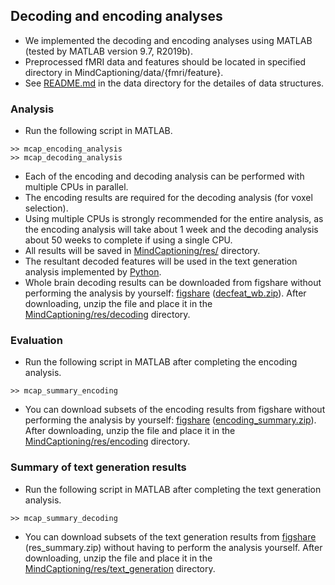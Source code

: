 ## Decoding and encoding analyses
- We implemented the decoding and encoding analyses using MATLAB (tested by MATLAB version 9.7, R2019b).
- Preprocessed fMRI data and features should be located in specified directory in MindCaptioning/data/{fmri/feature}.
- See [README.md](../../data/README.md) in the data directory for the detailes of data structures.

### Analysis
- Run the following script in MATLAB.
```plaintext
>> mcap_encoding_analysis
>> mcap_decoding_analysis
```
- Each of the encoding and decoding analysis can be performed with multiple CPUs in parallel.
- The encoding results are required for the decoding analysis (for voxel selection).
- Using multiple CPUs is strongly recommended for the entire analysis, as the encoding analysis will take about 1 week and the decoding analysis about 50 weeks to complete if using a single CPU.
- All results will be saved in [MindCaptioning/res/](../../res) directory.
- The resultant decoded features will be used in the text generation analysis implemented by [Python](../python).
- Whole brain decoding results can be downloaded from figshare without performing the analysis by yourself:
 <a href="https://doi.org/10.6084/m9.figshare.25808179">figshare</a>
 (<a href="https://figshare.com/ndownloader/files/46420294">decfeat_wb.zip</a>). After downloading, unzip the file and place it in the [MindCaptioning/res/decoding](../../res/decoding) directory.

### Evaluation
- Run the following script in MATLAB after completing the encoding analysis.
```plaintext
>> mcap_summary_encoding
```
- You can download subsets of the encoding results from figshare without performing the analysis by yourself:
 <a href="https://doi.org/10.6084/m9.figshare.25808179">figshare</a>
 (<a href="https://figshare.com/ndownloader/files/46387381">encoding_summary.zip</a>). After downloading, unzip the file and place it in the [MindCaptioning/res/encoding](../../res/encoding) directory.

### Summary of text generation results
- Run the following script in MATLAB after completing the text generation analysis.
```plaintext
>> mcap_summary_decoding
```
- You can download subsets of the text generation results from <a href="https://doi.org/10.6084/m9.figshare.25808179">figshare</a> (res_summary.zip) without having to perform the analysis yourself. After downloading, unzip the file and place it in the [MindCaptioning/res/text_generation](../../res/text_generation) directory.
